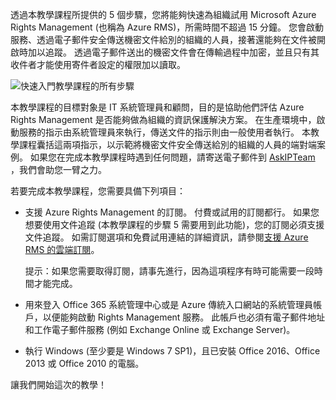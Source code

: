 透過本教學課程所提供的 5 個步驟，您將能夠快速為組織試用 Microsoft Azure Rights Management (也稱為 Azure RMS)，所需時間不超過 15 分鐘。 您會啟動服務、透過電子郵件安全傳送機密文件給別的組織的人員，接著還能夠在文件被開啟時加以追蹤。 透過電子郵件送出的機密文件會在傳輸過程中加密，並且只有其收件者才能使用寄件者設定的權限加以讀取。

![快速入門教學課程的所有步驟](../media/AzRMS_QuickStartStepsAll.PNG)

本教學課程的目標對象是 IT 系統管理員和顧問，目的是協助他們評估 Azure Rights Management 是否能夠做為組織的資訊保護解決方案。 在生產環境中，啟動服務的指示由系統管理員來執行，傳送文件的指示則由一般使用者執行。 本教學課程囊括這兩項指示，以示範將機密文件安全傳送給別的組織的人員的端對端案例。 如果您在完成本教學課程時遇到任何問題，請寄送電子郵件到 [AskIPTeam](mailto:askipteam@microsoft.com?subject=Having%20problems%20with%20the%20Quick%20Start%20tutorial) ，我們會助您一臂之力。

若要完成本教學課程，您需要具備下列項目：

-   支援 Azure Rights Management 的訂閱。 付費或試用的訂閱都行。 如果您想要使用文件追蹤 (本教學課程的步驟 5 需要用到此功能)，您的訂閱必須支援文件追蹤。 如需訂閱選項和免費試用連結的詳細資訊，請參閱[支援 Azure RMS 的雲端訂閱](../get-started/requirements-subscriptions.md)。

    提示：如果您需要取得訂閱，請事先進行，因為這項程序有時可能需要一段時間才能完成。

-   用來登入 Office 365 系統管理中心或是 Azure 傳統入口網站的系統管理員帳戶，以便能夠啟動 Rights Management 服務。 此帳戶也必須有電子郵件地址和工作電子郵件服務 (例如 Exchange Online 或 Exchange Server)。

-   執行 Windows (至少要是 Windows 7 SP1)，且已安裝 Office 2016、Office 2013 或 Office 2010 的電腦。

讓我們開始這次的教學！


<!--HONumber=Jun16_HO4-->


